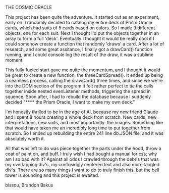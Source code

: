 

THE COSMIC ORACLE

This project has been quite the adventure. It started out as an experiment, early on. I randomly decided to catalog my entire
deck of Prism Oracle cards, which had suits of 5 cards based on colors. So I made 9 different objects, one for each suit.
Next I thought I'd put the objects together in an array to form a full 'deck'. Eventually I thought it would be really
cool if I could somehow create a function that randomly 'draws' a card. After a lot of research, and some great assitance, I finally got a drawCard() function running, and I could console log the result of the draw, it was a sublime moment.

This fully fueled start gave me quite the momentum, and I thought it would be great to create a new function, the threeCardSpread().
It ended up being a seamless process, calling the drawCard() three times, and since we we're into the DOM section of the program
it felt rather perfect to tie the calls together inside nested evenListener methods, triggering the spread in squence.
Soon after, I had to rebuild the database because I suddenly decided "**** the Prism Oracle, I want to make my own deck."

I'm honestly thrilled to be in the age of AI, because my new friend Claude and I spent 8 hours creating a whole deck from scratch. 
New cards, new interpretations, new suits, and most importantly: the images. Something like that would have taken me an incredibly long time to put together from scratch. So I ended up rebuilding the entire 241 line db.JSON file, and it was absolutely worth it.

All that was left to do was piece together the parts under the hood, throw a coat of paint on, and buff. I truly wish I had bought a manual for css; why am I so bad with it? Against all odds I crawled through the debris that was my overlapping div's,
my confusingly centered text and also more tangled div's. There are so many things I want to do to truly finish this, but 
the bell tower is sounding and this project is awaited.


bissou,
Brandon Bakus
